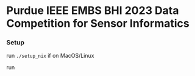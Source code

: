 # Purdue IEEE EMBS BHI 2023 Data Competition for Sensor Informatics

### Setup
run `./setup_nix` if on MacOS/Linux

run 